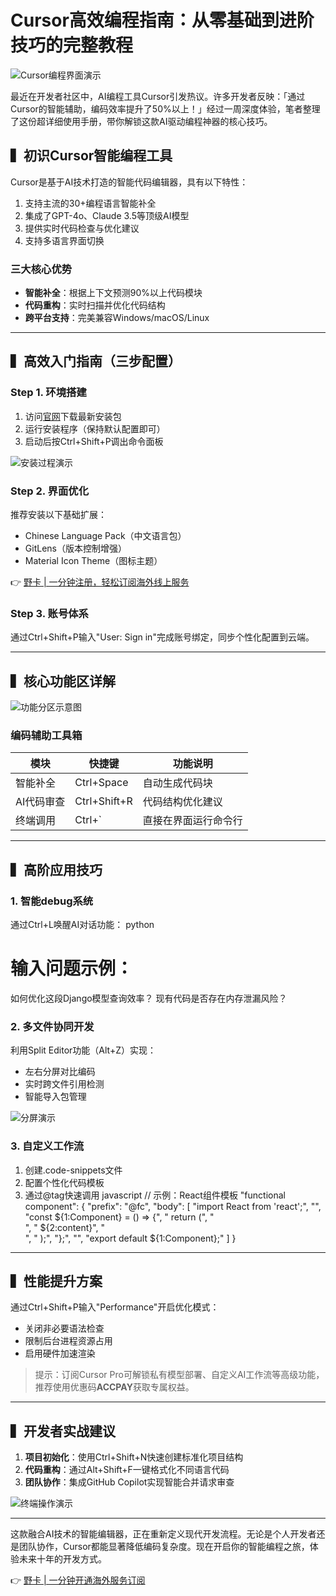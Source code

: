 # Cursor高效编程指南：从零基础到进阶技巧的完整教程

![Cursor编程界面演示](https://bbtdd.com/wp-content/uploads/img/886844529598542.webp)

最近在开发者社区中，AI编程工具Cursor引发热议。许多开发者反映：「通过Cursor的智能辅助，编码效率提升了50%以上！」经过一周深度体验，笔者整理了这份超详细使用手册，带你解锁这款AI驱动编程神器的核心技巧。

## ▍初识Cursor智能编程工具
Cursor是基于AI技术打造的智能代码编辑器，具有以下特性：
1. 支持主流的30+编程语言智能补全
2. 集成了GPT-4o、Claude 3.5等顶级AI模型
3. 提供实时代码检查与优化建议
4. 支持多语言界面切换

### 三大核心优势
- **智能补全**：根据上下文预测90%以上代码模块
- **代码重构**：实时扫描并优化代码结构
- **跨平台支持**：完美兼容Windows/macOS/Linux

---

## ▍高效入门指南（三步配置）

### Step 1. 环境搭建
1. 访问[官网](https://cursor.com)下载最新安装包
2. 运行安装程序（保持默认配置即可）
3. 启动后按Ctrl+Shift+P调出命令面板

![安装过程演示](https://bbtdd.com/wp-content/uploads/img/6096114149.webp)

### Step 2. 界面优化
推荐安装以下基础扩展：
- Chinese Language Pack（中文语言包）
- GitLens（版本控制增强）
- Material Icon Theme（图标主题）

👉 [野卡 | 一分钟注册，轻松订阅海外线上服务](https://bbtdd.com/yeka)

### Step 3. 账号体系
通过Ctrl+Shift+P输入"User: Sign in"完成账号绑定，同步个性化配置到云端。

---

## ▍核心功能区详解
![功能分区示意图](https://bbtdd.com/wp-content/uploads/img/5672863501213.webp)

### 编码辅助工具箱
| 模块          | 快捷键       | 功能说明                 |
|---------------|--------------|--------------------------|
| 智能补全      | Ctrl+Space   | 自动生成代码块           |
| AI代码审查    | Ctrl+Shift+R | 代码结构优化建议         |
| 终端调用      | Ctrl+`       | 直接在界面运行命令行     |

---

## ▍高阶应用技巧
### 1. 智能debug系统
通过Ctrl+L唤醒AI对话功能：
python
# 输入问题示例：
如何优化这段Django模型查询效率？
现有代码是否存在内存泄漏风险？


### 2. 多文件协同开发
利用Split Editor功能（Alt+Z）实现：
- 左右分屏对比编码
- 实时跨文件引用检测
- 智能导入包管理

![分屏演示](https://bbtdd.com/wp-content/uploads/img/10144368.webp)

### 3. 自定义工作流
1. 创建.code-snippets文件
2. 配置个性化代码模板
3. 通过@tag快速调用
javascript
// 示例：React组件模板
"functional component": {
  "prefix": "@fc",
  "body": [
    "import React from 'react';",
    "",
    "const ${1:Component} = () => {",
    "  return (",
    "    <div>",
    "      ${2:content}",
    "    </div>",
    "  );",
    "};",
    "",
    "export default ${1:Component};"
  ]
}


---

## ▍性能提升方案
通过Ctrl+Shift+P输入"Performance"开启优化模式：
- 关闭非必要语法检查
- 限制后台进程资源占用
- 启用硬件加速渲染

> 提示：订阅Cursor Pro可解锁私有模型部署、自定义AI工作流等高级功能，推荐使用优惠码**ACCPAY**获取专属权益。

---

## ▍开发者实战建议
1. **项目初始化**：使用Ctrl+Shift+N快速创建标准化项目结构
2. **代码重构**：通过Alt+Shift+F一键格式化不同语言代码
3. **团队协作**：集成GitHub Copilot实现智能合并请求审查

![终端操作演示](https://bbtdd.com/wp-content/uploads/img/55941888.webp)

---

这款融合AI技术的智能编辑器，正在重新定义现代开发流程。无论是个人开发者还是团队协作，Cursor都能显著降低编码复杂度。现在开启你的智能编程之旅，体验未来十年的开发方式。

👉 [野卡 | 一分钟开通海外服务订阅](https://bbtdd.com/yeka)